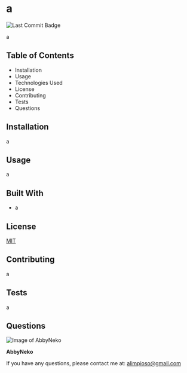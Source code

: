 # a
![Last Commit Badge](https://img.shields.io/github/last-commit/AbbyNeko/BCS-HW6)


a

## Table of Contents
* Installation
* Usage
* Technologies Used
* License
* Contributing
* Tests
* Questions

## Installation
a

## Usage
a

## Built With
* a

## License
[MIT](https://choosealicense.com/licenses/mit/)


## Contributing
a


## Tests
a


## Questions
![Image of AbbyNeko](https://avatars2.githubusercontent.com/u/17650466?v=4&s=200)

**AbbyNeko**

If you have any questions, please contact me at: alimpioso@gmail.com